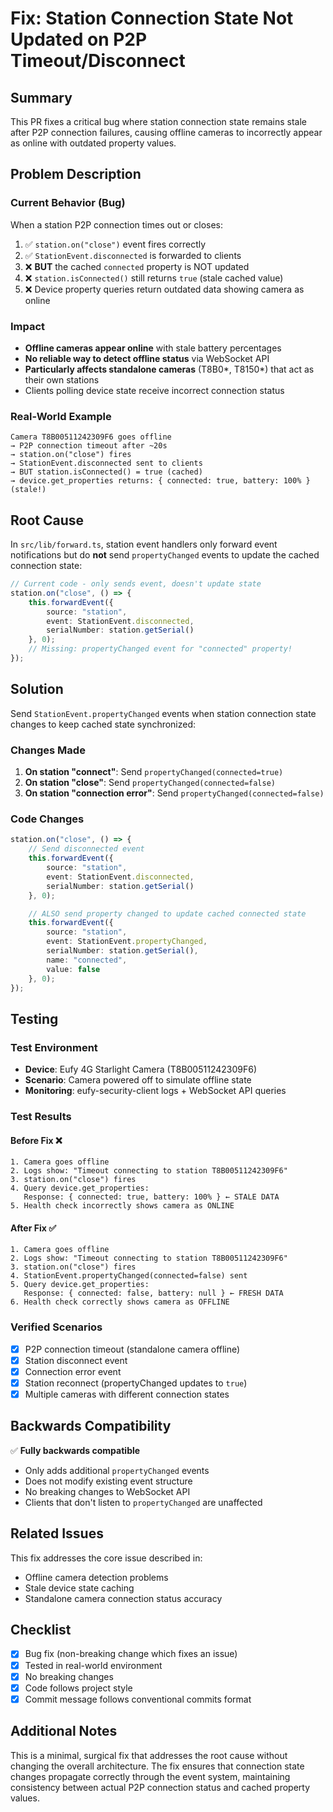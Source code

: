 # Fix: Station Connection State Not Updated on P2P Timeout/Disconnect

## Summary
This PR fixes a critical bug where station connection state remains stale after P2P connection failures, causing offline cameras to incorrectly appear as online with outdated property values.

## Problem Description

### Current Behavior (Bug)
When a station P2P connection times out or closes:
1. ✅ `station.on("close")` event fires correctly
2. ✅ `StationEvent.disconnected` is forwarded to clients
3. ❌ **BUT** the cached `connected` property is NOT updated
4. ❌ `station.isConnected()` still returns `true` (stale cached value)
5. ❌ Device property queries return outdated data showing camera as online

### Impact
- **Offline cameras appear online** with stale battery percentages
- **No reliable way to detect offline status** via WebSocket API
- **Particularly affects standalone cameras** (T8B0*, T8150*) that act as their own stations
- Clients polling device state receive incorrect connection status

### Real-World Example
```
Camera T8B00511242309F6 goes offline
→ P2P connection timeout after ~20s
→ station.on("close") fires
→ StationEvent.disconnected sent to clients
→ BUT station.isConnected() = true (cached)
→ device.get_properties returns: { connected: true, battery: 100% } (stale!)
```

## Root Cause
In `src/lib/forward.ts`, station event handlers only forward event notifications but do **not** send `propertyChanged` events to update the cached connection state:

```typescript
// Current code - only sends event, doesn't update state
station.on("close", () => {
    this.forwardEvent({
        source: "station",
        event: StationEvent.disconnected,
        serialNumber: station.getSerial()
    }, 0);
    // Missing: propertyChanged event for "connected" property!
});
```

## Solution
Send `StationEvent.propertyChanged` events when station connection state changes to keep cached state synchronized:

### Changes Made
1. **On station "connect"**: Send `propertyChanged(connected=true)`
2. **On station "close"**: Send `propertyChanged(connected=false)`
3. **On station "connection error"**: Send `propertyChanged(connected=false)`

### Code Changes
```typescript
station.on("close", () => {
    // Send disconnected event
    this.forwardEvent({
        source: "station",
        event: StationEvent.disconnected,
        serialNumber: station.getSerial()
    }, 0);

    // ALSO send property changed to update cached connected state
    this.forwardEvent({
        source: "station",
        event: StationEvent.propertyChanged,
        serialNumber: station.getSerial(),
        name: "connected",
        value: false
    }, 0);
});
```

## Testing

### Test Environment
- **Device**: Eufy 4G Starlight Camera (T8B00511242309F6)
- **Scenario**: Camera powered off to simulate offline state
- **Monitoring**: eufy-security-client logs + WebSocket API queries

### Test Results

#### Before Fix ❌
```
1. Camera goes offline
2. Logs show: "Timeout connecting to station T8B00511242309F6"
3. station.on("close") fires
4. Query device.get_properties:
   Response: { connected: true, battery: 100% } ← STALE DATA
5. Health check incorrectly shows camera as ONLINE
```

#### After Fix ✅
```
1. Camera goes offline
2. Logs show: "Timeout connecting to station T8B00511242309F6"
3. station.on("close") fires
4. StationEvent.propertyChanged(connected=false) sent
5. Query device.get_properties:
   Response: { connected: false, battery: null } ← FRESH DATA
6. Health check correctly shows camera as OFFLINE
```

### Verified Scenarios
- [x] P2P connection timeout (standalone camera offline)
- [x] Station disconnect event
- [x] Connection error event
- [x] Station reconnect (propertyChanged updates to `true`)
- [x] Multiple cameras with different connection states

## Backwards Compatibility
✅ **Fully backwards compatible**
- Only adds additional `propertyChanged` events
- Does not modify existing event structure
- No breaking changes to WebSocket API
- Clients that don't listen to `propertyChanged` are unaffected

## Related Issues
This fix addresses the core issue described in:
- Offline camera detection problems
- Stale device state caching
- Standalone camera connection status accuracy

## Checklist
- [x] Bug fix (non-breaking change which fixes an issue)
- [x] Tested in real-world environment
- [x] No breaking changes
- [x] Code follows project style
- [x] Commit message follows conventional commits format

## Additional Notes
This is a minimal, surgical fix that addresses the root cause without changing the overall architecture. The fix ensures that connection state changes propagate correctly through the event system, maintaining consistency between actual P2P connection status and cached property values.
